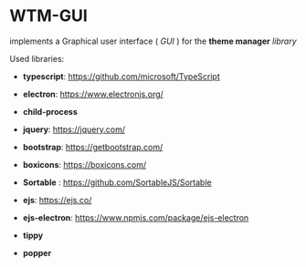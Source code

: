 # WTM-GUI

implements a Graphical user interface ( _GUI_ ) for the **theme manager** _library_

Used libraries:

- **typescript**: https://github.com/microsoft/TypeScript
- **electron**: https://www.electronjs.org/
- **child-process**

- **jquery**: https://jquery.com/
- **bootstrap**: https://getbootstrap.com/
- **boxicons**: https://boxicons.com/
- **Sortable** : https://github.com/SortableJS/Sortable
- **ejs**: https://ejs.co/
- **ejs-electron**: https://www.npmjs.com/package/ejs-electron
- **tippy**
- **popper**

